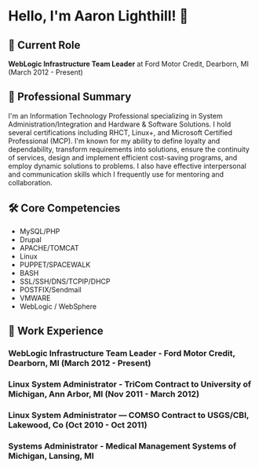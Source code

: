 # Hello, I'm Aaron Lighthill! 👋

## 🏢 Current Role

**WebLogic Infrastructure Team Leader** at Ford Motor Credit, Dearborn, MI (March 2012 - Present)

## 💼 Professional Summary

I'm an Information Technology Professional specializing in System Administration/Integration and Hardware & Software Solutions. I hold several certifications including RHCT, Linux+, and Microsoft Certified Professional (MCP). I'm known for my ability to define loyalty and dependability, transform requirements into solutions, ensure the continuity of services, design and implement efficient cost-saving programs, and employ dynamic solutions to problems. I also have effective interpersonal and communication skills which I frequently use for mentoring and collaboration.

## 🛠️ Core Competencies

- MySQL/PHP
- Drupal
- APACHE/TOMCAT
- Linux
- PUPPET/SPACEWALK
- BASH
- SSL/SSH/DNS/TCPIP/DHCP
- POSTFIX/Sendmail
- VMWARE
- WebLogic / WebSphere

## 📜 Work Experience

### WebLogic Infrastructure Team Leader - Ford Motor Credit, Dearborn, MI (March 2012 - Present)

### Linux System Administrator - TriCom Contract to University of Michigan, Ann Arbor, MI (Nov 2011 - March 2012)

### Linux System Administrator — COMSO Contract to USGS/CBI, Lakewood, Co (Oct 2010 - Oct 2011)

### Systems Administrator - Medical Management Systems of Michigan, Lansing, MI

<!---
a1ighthi11/a1ighthi11 is a ✨ special ✨ repository because its `README.md` (this file) appears on your GitHub profile.
You can click the Preview link to take a look at your changes.
--->
